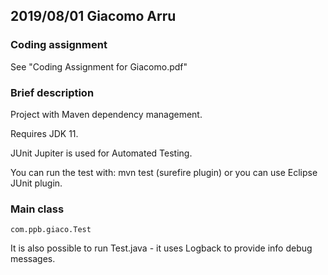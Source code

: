## 2019/08/01 Giacomo Arru


### Coding assignment

See "Coding Assignment for Giacomo.pdf"

### Brief description

Project with Maven dependency management.

Requires JDK 11.

JUnit Jupiter is used for Automated Testing.

You can run the test with: mvn test (surefire plugin)
or you can use Eclipse JUnit plugin.

### Main class

```
com.ppb.giaco.Test
```

It is also possible to run Test.java - it uses Logback to provide info debug messages.
